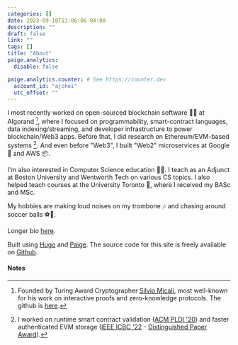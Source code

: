 ```yaml
---
categories: []
date: 2023-09-10T11:06:06-04:00
description: ""
draft: false
link: ""
tags: []
title: "About"
paige.analytics:
  disable: false 

paige.analytics.counter: # See https://counter.dev
  account_id: "ajchoi"
  utc_offset: ""
---
```


I most recently worked on open-sourced blockchain software 🧑‍💻 at Algorand [^1], where I focused on programmability, smart-contract languages, data indexing/streaming, and developer infrastructure to power blockchain/Web3 apps. Before that, I did research on Ethereum/EVM-based systems [^2]. And even before "Web3", I built "Web2" microservices at Google 🔎 and AWS 📦.

I'm also interested in Computer Science education 🧑‍🏫. I teach as an Adjunct at Boston University and Wentworth Tech on various CS topics. I also helped teach courses at the University Toronto 🍁, where I received my BASc and MSc.

My hobbies are making loud noises on my trombone 🎶 and chasing around soccer balls ⚽🏃.

Longer bio [here](https://andrewjeminchoi.github.io).

Built using [Hugo](https://gohugo.io/) and [Paige](https://github.com/willfaught/paige). The source code for this site is freely available on [Github](https://github.com/andrewjeminchoi/ajchoi.xyz).

#### Notes

[^1]: Founded by Turing Award Cryptographer [Silvio Micali](https://en.wikipedia.org/wiki/Silvio_Micali), most well-known for his work on interactive proofs and zero-knowledge protocols. The github is [here](https://github.com/algorand).

[^2]: I worked on runtime smart contract validation ([ACM PLDI '20](https://dl.acm.org/doi/10.1145/3385412.3385982)) and faster authenticated EVM storage ([IEEE ICBC '22](https://doi.org/10.1109/ICBC54727.2022.9805484) - [Distinguished Paper Award](https://icbc2022.ieee-icbc.org/program/distinguished-papers)).
